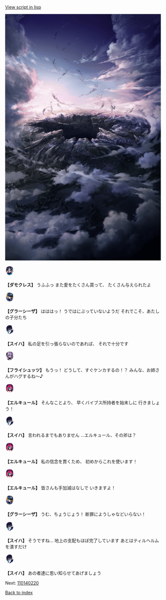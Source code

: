 [View script in lisp](../scripts/110140213.txt)

![101_hole.png](../images/backgrounds/101_hole.png)

<img src="../images/units/3103519.png" alt="3103519.png" height="34"/>

**【ダモクレス】**
うふふっ
また愛をたくさん貰って、
たくさん与えられたよ

<img src="../images/units/3302619.png" alt="3302619.png" height="34"/>

**【グラーシーザ】**
はははっ！
うではにぶっていないようだ
それでこそ、あたしの子分たち

<img src="../images/units/3401719.png" alt="3401719.png" height="34"/>

**【スイハ】**
私の足を引っ張らないのであれば、
それで十分です

<img src="../images/units/3502719.png" alt="3502719.png" height="34"/>

**【フライシュッツ】**
もうっ！
どうして、すぐケンカするの！？
みんな、お姉さんがハグするね～♪

<img src="../images/units/3202519.png" alt="3202519.png" height="34"/>

**【エルキュール】**
そんなことより、
早くバイブス所持者を始末しに
行きましょう！

<img src="../images/units/3401719.png" alt="3401719.png" height="34"/>

**【スイハ】**
言われるまでもありません
…エルキュール、その斧は？

<img src="../images/units/3202519.png" alt="3202519.png" height="34"/>

**【エルキュール】**
私の信念を貫くため、
初めからこれを使います！

<img src="../images/units/3202519.png" alt="3202519.png" height="34"/>

**【エルキュール】**
皆さんも手加減はなしで
いきますよ！

<img src="../images/units/3302619.png" alt="3302619.png" height="34"/>

**【グラーシーザ】**
うむ、ちょうじょう！
断罪にようしゃなどいらない！

<img src="../images/units/3401719.png" alt="3401719.png" height="34"/>

**【スイハ】**
そうですね…
地上の支配もほぼ完了しています
あとはティルヘルムを潰すだけ

<img src="../images/units/3401719.png" alt="3401719.png" height="34"/>

**【スイハ】**
あの者達に思い知らせてあげましょう

Next: [110140220](110140220.md)

[Back to index](index.md)
